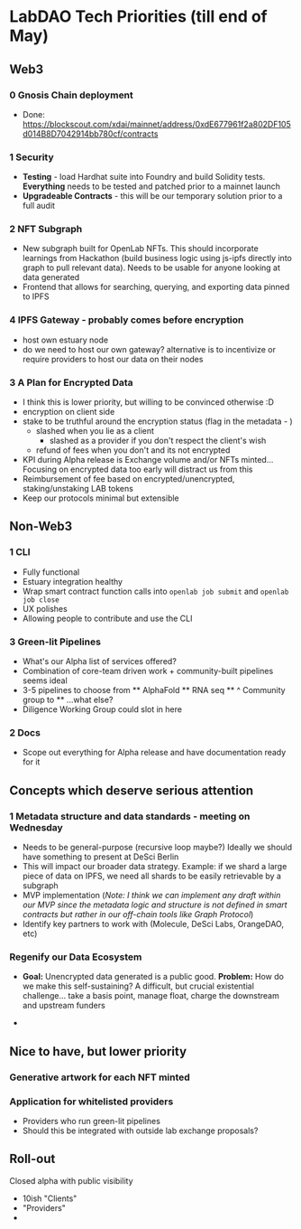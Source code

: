 # LabDAO Tech Priorities (till end of May)

## Web3

### 0 Gnosis Chain deployment 
* Done: https://blockscout.com/xdai/mainnet/address/0xdE677961f2a802DF105d014B8D7042914bb780cf/contracts

### 1 Security
* **Testing** - load Hardhat suite into Foundry and build Solidity tests. **Everything** needs to be tested and patched prior to a mainnet launch
* **Upgradeable Contracts** - this will be our temporary solution prior to a full audit

### 2 NFT Subgraph
* New subgraph built for OpenLab NFTs. This should incorporate learnings from Hackathon (build business logic using js-ipfs directly into graph to pull relevant data). Needs to be usable for anyone looking at data generated
* Frontend that allows for searching, querying, and exporting data pinned to IPFS

### 4 IPFS Gateway - probably comes before encryption
* host own estuary node
* do we need to host our own gateway? alternative is to incentivize or require providers to host our data on their nodes

### 3 A Plan for Encrypted Data
* I think this is lower priority, but willing to be convinced otherwise :D 
* encryption on client side 
* stake to be truthful around the encryption status (flag in the metadata - )
    * slashed when you lie as a client
        * slashed as a provider if you don't respect the client's wish
    * refund of fees when you don't and its not encrypted
* KPI during Alpha release is Exchange volume and/or NFTs minted... Focusing on encrypted data too early will distract us from this
* Reimbursement of fee based on encrypted/unencrypted, staking/unstaking LAB tokens
* Keep our protocols minimal but extensible


## Non-Web3

### 1 CLI
* Fully functional
* Estuary integration healthy
* Wrap smart contract function calls into `openlab job submit` and `openlab job close`
* UX polishes
* Allowing people to contribute and use the CLI

### 3 Green-lit Pipelines
* What's our Alpha list of services offered?
* Combination of core-team driven work + community-built pipelines seems ideal
* 3-5 pipelines to choose from
** AlphaFold
** RNA seq
** ^ Community group to 
** ...what else?
* Diligence Working Group could slot in here

### 2 Docs
* Scope out everything for Alpha release and have documentation ready for it

## Concepts which deserve serious attention

### 1 Metadata structure and data standards - meeting on Wednesday
* Needs to be general-purpose (recursive loop maybe?) Ideally we should have something to present at DeSci Berlin
* This will impact our broader data strategy. Example: if we shard a large piece of data on IPFS, we need all shards to be easily retrievable by a subgraph
* MVP implementation (*Note: I think we can implement any draft within our MVP since the metadata logic and structure is not defined in smart contracts but rather in our off-chain tools like Graph Protocol*)
* Identify key partners to work with (Molecule, DeSci Labs, OrangeDAO, etc)

### Regenify our Data Ecosystem
* **Goal:** Unencrypted data generated is a public good. **Problem:** How do we make this self-sustaining? A difficult, but crucial existential challenge... take a basis point, manage float, charge the downstream and upstream funders

* 

## Nice to have, but lower priority

### Generative artwork for each NFT minted

### Application for whitelisted providers
* Providers who run green-lit pipelines
* Should this be integrated with outside lab exchange proposals?



## Roll-out

Closed alpha with public visibility
* 10ish "Clients"
* "Providers"
* 